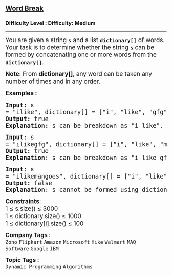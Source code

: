 <h2><a href="https://www.geeksforgeeks.org/problems/word-break1352/1?_gl=1*1f8lcbn*_up*MQ..*_gs*MQ..&gclid=Cj0KCQjwy46_BhDOARIsAIvmcwMfuShn2ulQJyTEOHaZujQTGWE7AxvnSGtYGcuHSGKqGqIPpB6zV_caArJZEALw_wcB">Word Break</a></h2><h3>Difficulty Level : Difficulty: Medium</h3><hr><div class="problems_problem_content__Xm_eO"><p><span style="font-size: 14pt;">You are given a string <strong><code data-start="145" data-end="148">s</code></strong> and a list <strong><code data-start="160" data-end="174">dictionary[]</code></strong> of words. Your task is to determine whether the string <strong><code data-start="230" data-end="233">s</code></strong> can be formed by concatenating one or more words from the <strong><code data-start="292" data-end="306">dictionary[]</code></strong>.</span></p>
<p><span style="font-size: 14pt;"><strong>Note</strong>: From&nbsp;<strong>dictionary[]</strong>, any word can be taken any number of times and in any order.</span></p>
<p><span style="font-size: 14pt;"><strong>Examples :</strong></span></p>
<pre><span style="font-size: 14pt;"><strong>Input: </strong><span style="font-family: -apple-system, BlinkMacSystemFont, 'Segoe UI', Roboto, Oxygen, Ubuntu, Cantarell, 'Open Sans', 'Helvetica Neue', sans-serif; white-space: normal;">s</span><strong style="font-family: -apple-system, BlinkMacSystemFont, 'Segoe UI', Roboto, Oxygen, Ubuntu, Cantarell, 'Open Sans', 'Helvetica Neue', sans-serif; white-space: normal;">&nbsp;</strong>= "ilike", dictionary[] = ["i", "like", "gfg"]<br><strong>Output: </strong>true
<strong>Explanation: </strong>s can be breakdown as "i like".
</span></pre>
<pre><span style="font-size: 14pt;"><strong>Input</strong>: <span style="font-family: -apple-system, BlinkMacSystemFont, 'Segoe UI', Roboto, Oxygen, Ubuntu, Cantarell, 'Open Sans', 'Helvetica Neue', sans-serif; white-space: normal;">s</span><strong style="font-family: -apple-system, BlinkMacSystemFont, 'Segoe UI', Roboto, Oxygen, Ubuntu, Cantarell, 'Open Sans', 'Helvetica Neue', sans-serif; white-space: normal;">&nbsp;</strong>= "ilikegfg", dictionary[] = ["i", "like", "man", "india", "gfg"]
<strong>Output: </strong>true
<strong>Explanation</strong>: s can be breakdown as "i like gfg".</span></pre>
<pre><span style="font-size: 14pt;"><strong>Input</strong>: <span style="font-family: -apple-system, BlinkMacSystemFont, 'Segoe UI', Roboto, Oxygen, Ubuntu, Cantarell, 'Open Sans', 'Helvetica Neue', sans-serif; white-space: normal;">s</span><strong style="font-family: -apple-system, BlinkMacSystemFont, 'Segoe UI', Roboto, Oxygen, Ubuntu, Cantarell, 'Open Sans', 'Helvetica Neue', sans-serif; white-space: normal;">&nbsp;</strong>= "ilikemangoes", dictionary[] = ["i", "like", "man", "india", "gfg"]
<strong>Output: </strong>false
<strong>Explanation</strong>: s cannot be formed using dictionary[] words.</span></pre>
<p><span style="font-size: 14pt;"><strong>Constraints</strong>:<br>1 ≤ s.size() ≤ 3000<br>1 ≤ dictionary.size() ≤ 1000<br>1 ≤ dictionary[i].size() ≤ 100</span></p></div><p><span style=font-size:18px><strong>Company Tags : </strong><br><code>Zoho</code>&nbsp;<code>Flipkart</code>&nbsp;<code>Amazon</code>&nbsp;<code>Microsoft</code>&nbsp;<code>Hike</code>&nbsp;<code>Walmart</code>&nbsp;<code>MAQ Software</code>&nbsp;<code>Google</code>&nbsp;<code>IBM</code>&nbsp;<br><p><span style=font-size:18px><strong>Topic Tags : </strong><br><code>Dynamic Programming</code>&nbsp;<code>Algorithms</code>&nbsp;